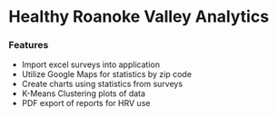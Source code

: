 # Healthy Roanoke Valley Analytics

### Features

 * Import excel surveys into application
 * Utilize Google Maps for statistics by zip code
 * Create charts using statistics from surveys
 * K-Means Clustering plots of data
 * PDF export of reports for HRV use 

